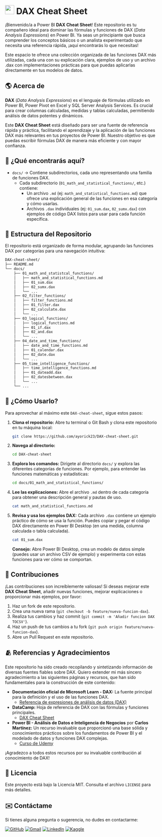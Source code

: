 # <img width="30" height="30" src="https://img.icons8.com/?size=100&id=Ny0t2MYrJ70p&format=png&color=000000" alt="power-bi"> DAX Cheat Sheet

¡Bienvenido/a a Power BI **DAX Cheat Sheet**! Este repositorio es tu compañero ideal para dominar las fórmulas y funciones de DAX (_Data Analysis Expressions_) en Power BI. Ya seas un principiante que busca comprender los conceptos básicos o un analista experimentado que necesita una referencia rápida, ¡aquí encontrarás lo que necesitas!

Este espacio te ofrece una colección organizada de las funciones DAX más utilizadas, cada una con su explicación clara, ejemplos de uso y un archivo .dax con implementaciones prácticas para que puedas aplicarlas directamente en tus modelos de datos.

## 🌎 Acerca de

**DAX** (_Data Analysis Expressions_) es el lenguaje de fórmulas utilizado en Power BI, Power Pivot en Excel y SQL Server Analysis Services. Es crucial para crear columnas calculadas, medidas y tablas calculadas, permitiendo análisis de datos potentes y dinámicos.

Este **DAX Cheat Sheet** está diseñado para ser una fuente de referencia rápida y práctica, facilitando el aprendizaje y la aplicación de las funciones DAX más relevantes en tus proyectos de Power BI. Nuestro objetivo es que puedas escribir fórmulas DAX de manera más eficiente y con mayor confianza.

## 🚀 ¿Qué encontrarás aquí?

- `docs/` → Contiene subdirectorios, cada uno representando una familia de funciones DAX.
  - Cada subdirectorio (`01_math_and_statistical_functions/`, etc.) contiene:
    - Un archivo `.md` (ej: `math_and_statistical_functions.md`) que ofrece una explicación general de las funciones en esa categoría y cómo usarlas.
    - Archivos `.dax` individuales (ej: `01_sum.dax`, `02_sumx.dax`) con ejemplos de código DAX listos para usar para cada función específica.

## 📂 Estructura del Repositorio

El repositorio está organizado de forma modular, agrupando las funciones DAX por categorías para una navegación intuitiva:

```bash
DAX-cheat-sheet/
├── README.md
└── docs/
    ├── 01_math_and_statistcal_functions/
    │   ├── math_and_statistical_functions.md
    │   ├── 01_sum.dax
    │   ├── 02_sumx.dax
    │   └── ...
    ├── 02_filter_functions/
    │   ├── filter_functions.md
    │   ├── 01_filter.dax
    │   ├── 02_calculate.dax
    │   └── ...
    ├── 03_logical_functions/
    │   ├── logical_functions.md
    │   ├── 01_if.dax
    │   ├── 02_and.dax
    │   └── ...
    ├── 04_date_and_time_functions/
    │   ├── date_and_time_functions.md
    │   ├── 01_calendar.dax
    │   ├── 02_date.dax
    │   └── ...
    ├── 05_time_intelligence_functions/
    │   ├── time_intelligence_functions.md
    │   ├── 01_dateadd.dax
    │   ├── 02_datesbetween.dax
    │   └── ...
    └── ...
```

## 📝 ¿Cómo Usarlo?

Para aprovechar al máximo este `DAX-cheat-sheet`, sigue estos pasos:

1. **Clona el repositorio:** Abre tu terminal o Git Bash y clona este repositorio en tu máquina local:

   ```bash
   git clone https://github.com/ayorick23/DAX-cheat-sheet.git
   ```

2. **Navega al directorio:**

   ```bash
   cd DAX-cheat-sheet
   ```

3. **Explora los comandos:** Dirígete al directorio `docs/` y explora las diferentes categorías de funciones. Por ejemplo, para entender las funciones matemáticas y estadísticas:

   ```bash
   cd docs/01_math_and_statistical_functions/
   ```

4. **Lee las explicaciones:** Abre el archivo `.md` dentro de cada categoría para obtener una descripción general y pautas de uso.

   ```bash
   cat math_and_statistical_functions.md
   ```

5. **Revisa y usa los ejemplos DAX:** Cada archivo `.dax` contiene un ejemplo práctico de cómo se usa la función. Puedes copiar y pegar el código DAX directamente en Power BI Desktop (en una medida, columna calculada o tabla calculada).

   ```bash
   cat 01_sum.dax
   ```

   **Consejo:** Abre Power BI Desktop, crea un modelo de datos simple (puedes usar un archivo CSV de ejemplo) y experimenta con estas funciones para ver cómo se comportan.

## 🤝 Contribuciones

¡Las contribuciones son increíblemente valiosas! Si deseas mejorar este **DAX Cheat Sheet**, añadir nuevas funciones, mejorar explicaciones o proporcionar más ejemplos, por favor:

1. Haz un fork de este repositorio.
2. Crea una nueva rama (`git checkout -b feature/nueva-funcion-dax`).
3. Realiza tus cambios y haz commit (`git commit -m 'Añadir funcion DAX TOCSV'`).
4. Haz un push de tus cambios a tu fork (`git push origin feature/nueva-funcion-dax`).
5. Abre un Pull Request en este repositorio.

## 🫂 Referencias y Agradecimientos

Este repositorio ha sido creado recopilando y sintetizando información de diversas fuentes fiables sobre DAX. Quiero extender mi más sincero agradecimiento a las siguientes páginas y recursos, que han sido fundamentales para la construcción de este contenido:

- **Documentación oficial de Microsoft Learn - DAX:** La fuente principal para la definición y el uso de las funciones DAX.
  - [Referencia de expresiones de análisis de datos (DAX)](https://learn.microsoft.com/es-es/dax/)
- **DataCamp:** Hoja de referencia de DAX con las fórmulas y funciones principales.
  - [DAX Cheat Sheet](https://www.datacamp.com/cheat-sheet/dax-cheat-sheet)
- **Power BI - Análisis de Datos e Inteligencia de Negocios** por **Carlos Martínez:** Un recurso invaluable que proporcionó una base sólida y conocimientos prácticos sobre los fundamentos de Power BI y el modelado de datos y funciones DAX complejas.
  - [Curso de Udemy](https://www.udemy.com/course/power-bi-analisis-de-datos-e-inteligencia-de-negocios/?kw=power+bi+-+analisis&src=sac&couponCode=ST21MT30625G2)

¡Agradezco a todos estos recursos por su invaluable contribución al conocimiento de DAX!

## 📃 Licencia

Este proyecto está bajo la Licencia MIT. Consulta el archivo `LICENSE` para más detalles.

## ✉️ Contáctame

Si tienes alguna pregunta o sugerencia, no dudes en contactarme:

[![GitHub](https://img.shields.io/badge/-GitHub-181717?style=flat&logo=github&logoColor=white)](https://github.com/ayorick23)
[![Gmail](https://img.shields.io/badge/-Email-D14836?style=flat&logo=gmail&logoColor=white)](mailto:mayorickhenry@gmail.com)
[![LinkedIn](https://img.shields.io/badge/-LinkedIn-blue?style=flat&logo=linkedin&logoColor=white)](https://linkedin.com/in/dereckmendez/)
[![Kaggle](https://img.shields.io/badge/-Kaggle-181717?style=flat&logo=kaggle&logoColor=white)](https://www.kaggle.com/dereckmendez)
